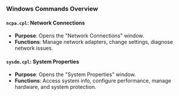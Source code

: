 ### **Windows Commands Overview**

#### **`ncpa.cpl`: Network Connections**
- **Purpose**: Opens the "Network Connections" window.
- **Functions**: Manage network adapters, change settings, diagnose network issues.

#### **`sysdm.cpl`: System Properties**
- **Purpose**: Opens the "System Properties" window.
- **Functions**: Access system info, configure performance, manage hardware, and system protection.


